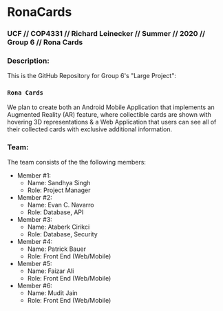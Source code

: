 # RonaCards
### UCF // COP4331 // Richard Leinecker // Summer // 2020 // Group 6 // Rona Cards
### Description:
This is the GitHub Repository for Group 6's "Large Project":
### `Rona Cards`
We plan to create both an Android Mobile Application that implements an Augmented Reality (AR) feature, where collectible cards are shown with hovering 3D representations & a Web Application that users can see all of their collected cards with exclusive additional information.
### Team:
The team consists of the the following members:
- Member #1:
    - Name: Sandhya Singh
    - Role: Project Manager
- Member #2:
    - Name: Evan C. Navarro
    - Role: Database, API
- Member #3:
    - Name: Ataberk Cirikci
    - Role: Database, Security
- Member #4:
    - Name: Patrick Bauer
    - Role: Front End (Web/Mobile)
- Member #5:
    - Name: Faizar Ali
    - Role: Front End (Web/Mobile)
- Member #6:
    - Name: Mudit Jain
    - Role: Front End (Web/Mobile)
